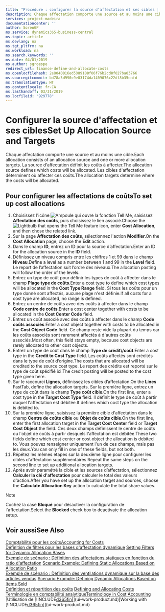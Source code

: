 ```yaml
---
title: "Procédure : configurer la source d'affectation et ses cibles | Microsoft Docs"
description: Chaque affectation comporte une source et au moins une cible. La source d'affectation définit les coûts à affecter. Les cibles d'affectation déterminent où affecter ces coûts.
services: project-madeira
documentationcenter: ''
author: SorenGP
ms.service: dynamics365-business-central
ms.topic: article
ms.devlang: na
ms.tgt_pltfrm: na
ms.workload: na
ms.search.keywords: ''
ms.date: 04/01/2019
ms.author: sgroespe
redirect_url: finance-define-and-allocate-costs
ms.openlocfilehash: 2e8040816ed5089188f06f76b2cd8f027ba83766
ms.sourcegitcommit: bd78a5d990c9e83174da1409076c22df8b35eafd
ms.translationtype: HT
ms.contentlocale: fr-CA
ms.lasthandoff: 03/31/2019
ms.locfileid: "929778"
---
```

# <a name="set-up-allocation-source-and-targets"></a><span data-ttu-id="b5114-105">Configurer la source d'affectation et ses cibles</span><span class="sxs-lookup"><span data-stu-id="b5114-105">Set Up Allocation Source and Targets</span></span>
<span data-ttu-id="b5114-106">Chaque affectation comporte une source et au moins une cible.</span><span class="sxs-lookup"><span data-stu-id="b5114-106">Each allocation consists of an allocation source and one or more allocation targets.</span></span> <span data-ttu-id="b5114-107">La source d'affectation définit les coûts à affecter.</span><span class="sxs-lookup"><span data-stu-id="b5114-107">The allocation source defines which costs will be allocated.</span></span> <span data-ttu-id="b5114-108">Les cibles d'affectation déterminent où affecter ces coûts.</span><span class="sxs-lookup"><span data-stu-id="b5114-108">The allocation targets determine where the costs will be allocated.</span></span>  

## <a name="to-set-up-cost-allocations"></a><span data-ttu-id="b5114-109">Pour configurer les affectations de coûts</span><span class="sxs-lookup"><span data-stu-id="b5114-109">To set up cost allocations</span></span>  
1.  <span data-ttu-id="b5114-110">Choisissez l'icône ![Ampoule qui ouvre la fonction Tell Me](media/ui-search/search_small.png "Dites-moi ce que vous voulez faire"), saisissez **Affectation des coûts**, puis choisissez le lien associé.</span><span class="sxs-lookup"><span data-stu-id="b5114-110">Choose the ![Lightbulb that opens the Tell Me feature](media/ui-search/search_small.png "Tell me what you want to do") icon, enter **Cost Allocation**, and then chose the related link.</span></span>  
2.  <span data-ttu-id="b5114-111">Sur la page **Affectation des coûts**, sélectionnez l'action **Modifier**.</span><span class="sxs-lookup"><span data-stu-id="b5114-111">On the **Cost Allocation** page, choose the **Edit** action.</span></span>  
3.  <span data-ttu-id="b5114-112">Dans le champ **ID**, entrez un ID pour la source d’affectation.</span><span class="sxs-lookup"><span data-stu-id="b5114-112">Enter an ID for the allocation source in the **ID** field.</span></span>  
4.  <span data-ttu-id="b5114-113">Définissez un niveau compris entre les chiffres 1 et 99 dans le champ **Niveau**.</span><span class="sxs-lookup"><span data-stu-id="b5114-113">Define a level as a number between 1 and 99 in the **Level** field.</span></span> <span data-ttu-id="b5114-114">Le report de l’affectation suit l’ordre des niveaux.</span><span class="sxs-lookup"><span data-stu-id="b5114-114">The allocation posting will follow the order of the levels.</span></span>  
5.  <span data-ttu-id="b5114-115">Entrez un type de coût pour définir les types de coût à affecter dans le champ **Plage type de coûts**.</span><span class="sxs-lookup"><span data-stu-id="b5114-115">Enter a cost type to define which cost types will be allocated in the **Cost Type Range** field.</span></span> <span data-ttu-id="b5114-116">Si tous les coûts pour un type donné sont affectés, aucune plage n'est définie.</span><span class="sxs-lookup"><span data-stu-id="b5114-116">If all costs for a cost type are allocated, no range is defined.</span></span>  
6.  <span data-ttu-id="b5114-117">Entrez un centre de coûts avec des coûts à affecter dans le champ **Code centre de coûts**.</span><span class="sxs-lookup"><span data-stu-id="b5114-117">Enter a cost center together with costs to be allocated in the **Cost Center Code** field.</span></span>  
7.  <span data-ttu-id="b5114-118">Entrez un coût associé avec des coûts à affecter dans le champ **Code coûts associés**.</span><span class="sxs-lookup"><span data-stu-id="b5114-118">Enter a cost object together with costs to be allocated in the **Cost Object Code** field.</span></span> <span data-ttu-id="b5114-119">Ce champ reste vide la plupart du temps car les coûts associés sont rarement affectés à d'autres coûts associés.</span><span class="sxs-lookup"><span data-stu-id="b5114-119">Most often, this field stays empty, because cost objects are rarely allocated to other cost objects.</span></span>  
8.  <span data-ttu-id="b5114-120">Entrez un type de coût dans le champ **Type de crédit\\\/coût**.</span><span class="sxs-lookup"><span data-stu-id="b5114-120">Enter a cost type in the **Credit to Cost Type** field.</span></span> <span data-ttu-id="b5114-121">Les coûts affectés sont crédités dans le type de coût d’origine.</span><span class="sxs-lookup"><span data-stu-id="b5114-121">The costs that are allocated will be credited to the source cost type.</span></span> <span data-ttu-id="b5114-122">Le report des crédits est reporté sur le type de coût spécifié ici.</span><span class="sxs-lookup"><span data-stu-id="b5114-122">The credit posting will be posted to the cost type given here.</span></span>  
9. <span data-ttu-id="b5114-123">Sur le raccourci **Lignes**, définissez les cibles d’affectation.</span><span class="sxs-lookup"><span data-stu-id="b5114-123">On the **Lines** FastTab, define the allocation targets.</span></span> <span data-ttu-id="b5114-124">Sur la première ligne, entrez un type de coût dans le champ **Type coût cible**.</span><span class="sxs-lookup"><span data-stu-id="b5114-124">On the first line, enter a cost type in the **Target Cost Type** field.</span></span> <span data-ttu-id="b5114-125">Il définit le type de coût à partir duquel l'affectation est débitée.</span><span class="sxs-lookup"><span data-stu-id="b5114-125">It defines which cost type the allocation is debited to.</span></span>  
10. <span data-ttu-id="b5114-126">Sur la première ligne, saisissez la première cible d'affectation dans le champ **Centre de coûts cible** ou **Objet de coûts cible**.</span><span class="sxs-lookup"><span data-stu-id="b5114-126">On the first line, enter the first allocation target in the **Target Cost Center** field or **Target Cost Object** the field.</span></span> <span data-ttu-id="b5114-127">Ces deux champs définissent le centre de coûts ou l'objet de coûts à partir desquels l'affectation est débitée.</span><span class="sxs-lookup"><span data-stu-id="b5114-127">These two fields define which cost center or cost object the allocation is debited to.</span></span> <span data-ttu-id="b5114-128">Vous pouvez renseigner uniquement l'un de ces champs, mais pas les deux.</span><span class="sxs-lookup"><span data-stu-id="b5114-128">You can only fill in one of these fields, but not both.</span></span>  
11. <span data-ttu-id="b5114-129">Répétez les mêmes étapes sur la deuxième ligne pour configurer les cibles d'affectation supplémentaires.</span><span class="sxs-lookup"><span data-stu-id="b5114-129">Repeat the same steps on the second line to set up additional allocation targets.</span></span>  
12. <span data-ttu-id="b5114-130">Après avoir paramétré la cible et les sources d’affectation, sélectionnez **Calculer la clé d'affectation** pour calculer le total des valeurs d'action.</span><span class="sxs-lookup"><span data-stu-id="b5114-130">After you have set up the allocation target and sources, choose the **Calculate Allocation Key** action to calculate the total share values.</span></span>  

> [!NOTE]  
>  <span data-ttu-id="b5114-131">Cochez la case **Bloqué** pour désactiver la configuration de l'affectation.</span><span class="sxs-lookup"><span data-stu-id="b5114-131">Select the **Blocked** check box to deactivate the allocation setup.</span></span>  

## <a name="see-also"></a><span data-ttu-id="b5114-132">Voir aussi</span><span class="sxs-lookup"><span data-stu-id="b5114-132">See Also</span></span>  
[<span data-ttu-id="b5114-133">Comptabilité pour les coûts</span><span class="sxs-lookup"><span data-stu-id="b5114-133">Accounting for Costs</span></span>](finance-manage-cost-accounting.md)  
 <span data-ttu-id="b5114-134">[Définition de filtres pour les bases d'affectation dynamique](finance-setting-filters-for-dynamic-allocation-bases.md) </span><span class="sxs-lookup"><span data-stu-id="b5114-134">[Setting Filters for Dynamic Allocation Bases](finance-setting-filters-for-dynamic-allocation-bases.md) </span></span>  
 <span data-ttu-id="b5114-135">[Exemple de scénario : Définition des affectations statiques en fonction du ratio d'affectation](finance-scenario-example-defining-static-allocations-based-on-allocation-ratio.md) </span><span class="sxs-lookup"><span data-stu-id="b5114-135">[Scenario Example: Defining Static Allocations Based on Allocation Ratio](finance-scenario-example-defining-static-allocations-based-on-allocation-ratio.md) </span></span>  
 <span data-ttu-id="b5114-136">[Exemple de scénario : Définition des ventilations dynamique sur la base des articles vendus](finance-scenario-example-defining-dynamic-allocations-based-on-items-sold.md) </span><span class="sxs-lookup"><span data-stu-id="b5114-136">[Scenario Example: Defining Dynamic Allocations Based on Items Sold](finance-scenario-example-defining-dynamic-allocations-based-on-items-sold.md) </span></span>  
 <span data-ttu-id="b5114-137">[Définition et répartition des coûts](finance-define-and-allocate-costs.md) </span><span class="sxs-lookup"><span data-stu-id="b5114-137">[Defining and Allocating Costs](finance-define-and-allocate-costs.md) </span></span>  
 [<span data-ttu-id="b5114-138">Terminologie en comptabilité analytique</span><span class="sxs-lookup"><span data-stu-id="b5114-138">Terminology in Cost Accounting</span></span>](finance-terminology-in-cost-accounting.md)  
 <span data-ttu-id="b5114-139">[Utilisation de [!INCLUDE[d365fin](includes/d365fin_md.md)]](ui-work-product.md)</span><span class="sxs-lookup"><span data-stu-id="b5114-139">[Working with [!INCLUDE[d365fin](includes/d365fin_md.md)]](ui-work-product.md)</span></span>
